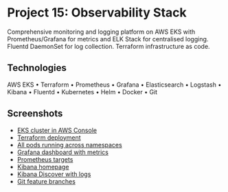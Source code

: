 # Project 15: Observability Stack

Comprehensive monitoring and logging platform on AWS EKS with Prometheus/Grafana for metrics and ELK Stack for centralised logging. Fluentd DaemonSet for log collection. Terraform infrastructure as code.

## Technologies

AWS EKS • Terraform • Prometheus • Grafana • Elasticsearch • Logstash • Kibana • Fluentd • Kubernetes • Helm • Docker • Git

## Screenshots

- [EKS cluster in AWS Console](screenshots/eks-cluster.png)
- [Terraform deployment](screenshots/terraform-apply.png)
- [All pods running across namespaces](screenshots/all-pods-running.png)
- [Grafana dashboard with metrics](screenshots/grafana-dashboard.png)
- [Prometheus targets](screenshots/prometheus-targets.png)
- [Kibana homepage](screenshots/kibana-homepage.png)
- [Kibana Discover with logs](screenshots/kibana-discover-logs.png)
- [Git feature branches](screenshots/git-branches.png)